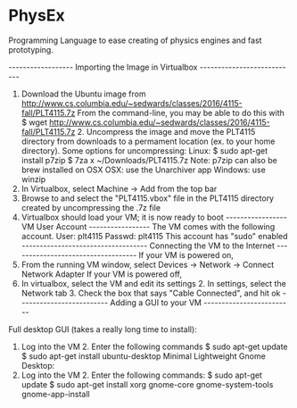 # PhysEx
Programming Language to ease creating of physics engines and fast prototyping.



------------------ Importing the Image in Virtualbox ---------------------------
1. Download the Ubuntu image from    http://www.cs.columbia.edu/~sedwards/classes/2016/4115-fall/PLT4115.7z
   From the command-line, you may be able to do this with    $ wget http://www.cs.columbia.edu/~sedwards/classes/2016/4115-fall/PLT4115.7z 2. Uncompress the image and move the PLT4115 directory from downloads
   to a permament location (ex. to your home directory).    Some options for uncompressing:    Linux:
       $ sudo apt-get install p7zip        $ 7za x ~/Downloads/PLT4115.7z
       Note: p7zip can also be brew installed on OSX
   OSX:        use the Unarchiver app
   Windows:        use winzip
3. In Virtualbox, select Machine -> Add from the top bar
4. Browse to and select the "PLT4115.vbox" file in the PLT4115 directory    created by uncompressing the .7z file
5. Virtualbox should load your VM; it is now ready to boot
----------------- VM User Account -----------------
The VM comes with the following account.
User:   plt4115 Passwd: plt4115
This account has "sudo" enabled
----------------------------------- Connecting the VM to the Internet -----------------------------------
If your VM is powered on,
1. From the running VM window, select    Devices -> Network -> Connect Network Adapter
If your VM is powered off,
1. In virtualbox, select the VM and edit its settings 2. In settings, select the Network tab 3. Check the box that says "Cable Connected", and hit ok
------------------------- Adding a GUI to your VM -------------------------

Full desktop GUI (takes a really long time to install):
1. Log into the VM 2. Enter the following commands
   $ sudo apt-get update    $ sudo apt-get install ubuntu-desktop
Minimal Lightweight Gnome Desktop:
1. Log into the VM 2. Enter the following commands:
   $ sudo apt-get update    $ sudo apt-get install xorg gnome-core gnome-system-tools gnome-app-install
